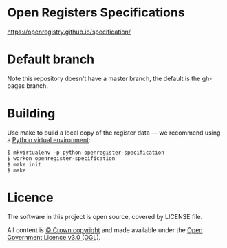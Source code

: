 # Open Registers Specifications

<https://openregistry.github.io/specification/>

# Default branch

Note this repository doesn't have a master branch, the default is the gh-pages branch.

# Building

Use make to build a local copy of the register data
— we recommend using a [Python virtual environment](http://virtualenvwrapper.readthedocs.org/en/latest/):

    $ mkvirtualenv -p python openregister-specification
    $ workon openregister-specification
    $ make init
    $ make

# Licence

The software in this project is open source, covered by LICENSE file.

All content is [© Crown copyright](http://www.nationalarchives.gov.uk/information-management/re-using-public-sector-information/copyright-and-re-use/crown-copyright/) and made available under the [Open Government Licence v3.0 (OGL)](https://www.nationalarchives.gov.uk/doc/open-government-licence/version/3/).
